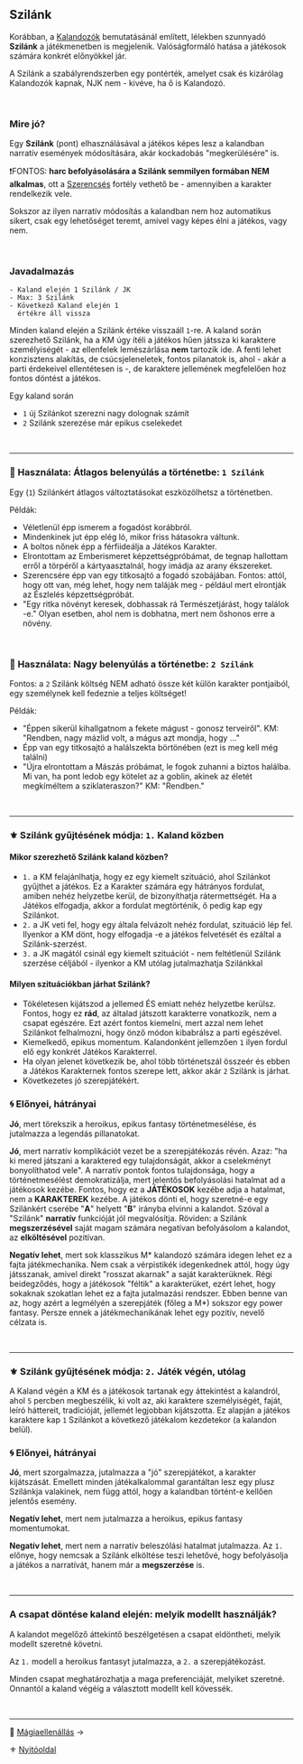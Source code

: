 ## Szilánk

Korábban, a [Kalandozók](012_kalandozok_elotortenet_szemelyiseg_felszereles.md) bemutatásánál említett, lélekben szunnyadó **Szilánk** a játékmenetben is megjelenik. Valóságformáló hatása a játékosok számára konkrét előnyökkel jár.

A Szilánk a szabályrendszerben egy pontérték, amelyet csak és kizárólag Kalandozók kapnak, NJK nem - kivéve, ha ő is Kalandozó.

<br />

### Mire jó?

Egy **Szilánk** (pont) elhasználásával a játékos képes lesz a kalandban narratív események módosítására, akár kockadobás "megkerülésére" is.

❗FONTOS: **harc befolyásolására a Szilánk semmilyen formában NEM alkalmas**, ott a [Szerencsés](fortelyok.altalanos/szerencses.md) fortély vethető be - amennyiben a karakter rendelkezik vele.

Sokszor az ilyen narratív módosítás a kalandban nem hoz automatikus sikert, csak egy lehetőséget teremt, amivel vagy képes élni a játékos, vagy nem.

<br />

### Javadalmazás

```
- Kaland elején 1 Szilánk / JK
- Max: 3 Szilánk
- Következő Kaland elején 1 
  értékre áll vissza
```

Minden kaland elején a Szilánk értéke visszaáll `1`-re. A kaland során szerezhető Szilánk, ha a KM úgy ítéli a játékos hűen játssza ki karaktere személyiségét - az ellenfelek lemészárlása **nem** tartozik ide. A fenti lehet konzisztens alakítás, de csúcsjeleneletek, fontos pilanatok is, ahol - akár a parti érdekeivel ellentétesen is -, de karaktere jellemének megfelelően hoz fontos döntést a játékos.

Egy kaland során
- `1` új Szilánkot szerezni nagy dolognak számít
- `2` Szilánk szerezése már epikus cselekedet

<br />

---
### 🔆 Használata: Átlagos belenyúlás a történetbe: `1 Szilánk`

Egy (`1`) Szilánkért átlagos változtatásokat eszközölhetsz a történetben.

Példák:
- Véletlenül épp ismerem a fogadóst korábbról.
- Mindenkinek jut épp elég ló, mikor friss hátasokra váltunk.
- A boltos nőnek épp a férfiideálja a Játékos Karakter.
- Elrontottam az Emberismeret képzettségpróbámat, de tegnap hallottam erről a törpéről a kártyaasztalnál, hogy imádja az arany ékszereket.
- Szerencsére épp van egy titkosajtó a fogadó szobájában. Fontos: attól, hogy ott van, még lehet, hogy nem taláják meg - például mert elrontják az Észlelés képzettségpróbát.
- "Egy ritka növényt keresek, dobhassak rá Természetjárást, hogy találok -e." Olyan esetben, ahol nem is dobhatna, mert nem őshonos erre a növény.

<br />

### 🔆 Használata: Nagy belenyúlás a történetbe: `2 Szilánk`

Fontos: a `2` Szilánk költség NEM adható össze két külön karakter pontjaiból, egy személynek kell fedeznie a teljes költséget!

Példák:
- "Éppen sikerül kihallgatnom a fekete mágust - gonosz terveiről". KM: "Rendben, nagy mázlid volt, a mágus azt mondja, hogy ..."
- Épp van egy titkosajtó a halálszekta börtönében (ezt is meg kell még találni)
- "Újra elrontottam a Mászás próbámat, le fogok zuhanni a biztos halálba. Mi van, ha pont ledob egy kötelet az a goblin, akinek az életét megkíméltem a sziklateraszon?" KM: "Rendben."

<br />

---
### ⚜️ Szilánk gyűjtésének módja: `1.` Kaland közben

#### Mikor szerezhető Szilánk kaland közben?

- `1.` a KM felajánlhatja, hogy ez egy kiemelt szituáció, ahol Szilánkot gyűjthet a játékos. Ez a Karakter számára egy hátrányos fordulat, amiben nehéz helyzetbe kerül, de bizonyíthatja rátermettségét. Ha a Játékos elfogadja, akkor a fordulat megtörténik, ő pedig kap egy Szilánkot.
- `2.` a JK veti fel, hogy egy általa felvázolt nehéz fordulat, szituáció lép fel. Ilyenkor a KM dönt, hogy elfogadja -e a játékos felvetését és ezáltal a Szilánk-szerzést.
- `3.` a JK magától csinál egy kiemelt szituációt - nem feltétlenül Szilánk szerzése céljából - ilyenkor a KM utólag jutalmazhatja Szilánkkal

#### Milyen szituációkban járhat **Szilánk**?

- Tökéletesen kijátszod a jellemed ÉS emiatt nehéz helyzetbe kerülsz. Fontos, hogy ez **rád**, az általad játszott karakterre vonatkozik, nem a csapat egészére. Ezt azért fontos kiemelni, mert azzal nem lehet Szilánkot felhalmozni, hogy önző módon kibabrálsz a parti egészével.
- Kiemelkedő, epikus momentum. Kalandonként jellemzően `1` ilyen fordul elő egy konkrét Játékos Karakterrel.
- Ha olyan jelenet következik be, ahol több történetszál összeér és ebben a Játékos Karakternek fontos szerepe lett, akkor akár `2` Szilánk is járhat.
- Következetes jó szerepjátékért.

### 🌀 Előnyei, hátrányai

**Jó**, mert törekszik a heroikus, epikus fantasy történetmesélése, és jutalmazza a legendás pillanatokat.

**Jó**, mert narratív komplikációt vezet be a szerepjátékozás révén. Azaz: "ha ki mered játszani a karaktered egy tulajdonságát, akkor a cselekményt bonyolíthatod vele". A narratív pontok fontos tulajdonsága, hogy a történetmesélést demokratizálja, mert jelentős befolyásolási hatalmat ad a játékosok kezébe. Fontos, hogy ez a **JÁTÉKOSOK** kezébe adja a hatalmat, nem a **KARAKTEREK** kezébe. A játékos dönti el, hogy szeretné-e egy Szilánkért cserébe "**A**" helyett "**B**" irányba elvinni a kalandot. Szóval a "Szilánk" **narratív** funkcióját jól megvalósítja. Röviden: a Szilánk **megszerzésével** saját magam számára negatívan befolyásolom a kalandot, az **elköltésével** pozitívan.

 **Negatív lehet**, mert sok klasszikus M\* kalandozó számára idegen lehet ez a fajta játékmechanika. Nem csak a vérpistikék idegenkednek attól, hogy úgy játsszanak, amivel direkt "rosszat akarnak" a saját karakterüknek. Régi beidegződés, hogy a játékosok "féltik" a karakterüket, ezért lehet, hogy sokaknak szokatlan lehet ez a fajta jutalmazási rendszer. Ebben benne van az, hogy azért a legmélyén a szerepjáték (főleg a M*) sokszor egy power fantasy. Persze ennek a játékmechanikának lehet egy pozitív, nevelő célzata is.

<br />

---
### ⚜️ Szilánk gyűjtésének módja: `2.` Játék végén, utólag

A Kaland végén a KM és a játékosok tartanak egy áttekintést a kalandról, ahol `5` percben megbeszélik, ki volt az, aki karaktere személyiségét, faját, leíró háttereit, tradícióját, jellemét legjobban kijátszotta. Ez alapján a játékos karaktere kap `1` Szilánkot a következő játékalom kezdetekor (a kalandon belül).

### 🌀 Előnyei, hátrányai

**Jó**, mert szorgalmazza, jutalmazza a "jó" szerepjátékot, a karakter kijátszását. Emellett minden játékalkalommal garantáltan lesz egy plusz Szilánkja valakinek, nem függ attól, hogy a kalandban történt-e kellően jelentős esemény.

 **Negatív lehet**, mert nem jutalmazza a heroikus, epikus fantasy momentumokat.
 
 **Negatív lehet**, mert nem a narratív beleszólási hatalmat jutalmazza. Az `1.` előnye, hogy nemcsak a Szilánk elköltése teszi lehetővé, hogy befolyásolja a játékos a narratívát, hanem már a **megszerzése** is.

<br />

---
### A csapat döntése kaland elején: melyik modellt használják?

A kalandot megelőző áttekintő beszélgetésen a csapat eldöntheti, melyik modellt szeretné követni.

Az `1.` modell a heroikus fantasyt jutalmazza, a `2.` a szerepjátékozást.

Minden csapat meghatározhatja a maga preferenciáját, melyiket szeretné. Onnantól a kaland végéig a választott modellt kell kövessék.

<br />

---

🔗 [Mágiaellenállás](017_04_magiaellenallas.md) →

⚜️ [Nyitóoldal](start.md#1-karakteralkot%C3%A1s)
